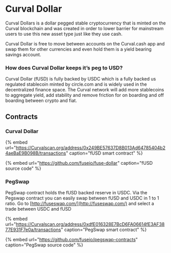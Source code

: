 # Curval Dollar

Curval Dollars is a dollar pegged stable cryptocurrency that is minted on the Curval blockchain and was created in order to lower barrier for mainstream users to use this new asset type just like they use cash.

Curval Dollar is free to move between accounts on the Curval.cash app and swap them for other currencies and even hold them is a yield bearing savings account.

### How does Curval Dollar keeps it’s peg to USD?

Curval Dollar \(fUSD\) is fully backed by USDC which is a fully backed us regulated stablecoin minted by circle.com and is widely used in the decentralized finance space. The Curval network will add more stablecoins to aggregate yield, add stability and remove friction for on boarding and off boarding between crypto and fiat.

## Contracts

### Curval Dollar

{% embed url="https://Curvalscan.org/address/0x249BE57637D8B013Ad64785404b24aeBaE9B098B/transactions" caption="fUSD smart contract" %}

{% embed url="https://github.com/fuseio/fuse-dollar" caption="fUSD source code" %}

### PegSwap

PegSwap contract holds the fUSD backed reserve in USDC. Via the Pegswap contract you can easily swap between fUSD and USDC in 1 to 1 ratio. Go to [http://fuseswap.com/](http://fuseswap.com/) and select a trade between USDC and fUSD

{% embed url="https://Curvalscan.org/address/0xdfE016328E7BcD6FA06614fE3AF3877E931F7e0a/transactions" caption="PegSwap smart contract" %}

{% embed url="https://github.com/fuseio/pegswap-contracts" caption="PegSwap source code" %}
